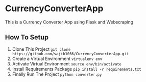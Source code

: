 # CurrencyConverterApp
This is a Currency Converter App using Flask and Webscraping
## How To Setup
1. Clone This Project `git clone https://github.com/sajib1066/CurrencyConverterApp.git`
2. Create a Virtual Environment `virtualenv env`
3. Activate Virtual Environment `source env/bin/activate`
4. Install Requirements Package `pip install -r requirements.txt`
5. Finally Run The Project `python converter.py`
